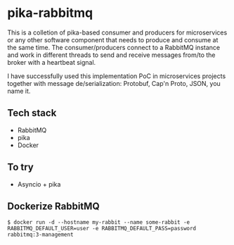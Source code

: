 # pika-rabbitmq

This is a colletion of pika-based consumer and producers for microservices or any other software component that needs to produce and consume at the same time. The consumer/producers connect to a RabbitMQ instance and work in different threads to send and receive messages from/to the broker with a heartbeat signal.

I have successfully used this implementation PoC in microservices projects together with message de/serialization: Protobuf, Cap'n Proto, JSON, you name it. 

## Tech stack
- RabbitMQ
- pika
- Docker

## To try
* Asyncio + pika

## Dockerize RabbitMQ
```
$ docker run -d --hostname my-rabbit --name some-rabbit -e RABBITMQ_DEFAULT_USER=user -e RABBITMQ_DEFAULT_PASS=password rabbitmq:3-management
```
